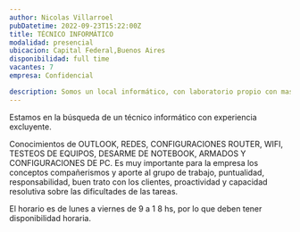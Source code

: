 ```yaml
---
author: Nicolas Villarroel
pubDatetime: 2022-09-23T15:22:00Z
title: TÉCNICO INFORMÁTICO
modalidad: presencial
ubicacion: Capital Federal,Buenos Aires
disponibilidad: full time
vacantes: 7
empresa: Confidencial

description: Somos un local informático, con laboratorio propio con mas de 3 7 años en la zona, dedicado al soporte técnico para Empresas y particulares.
---
```


Estamos en la búsqueda de un técnico informático con experiencia excluyente.

Conocimientos de OUTLOOK, REDES, CONFIGURACIONES ROUTER, WIFI, TESTEOS DE EQUIPOS, DESARME DE NOTEBOOK, ARMADOS Y CONFIGURACIONES DE PC. Es muy importante para la empresa los conceptos compañerismos y aporte al grupo de trabajo, puntualidad, responsabilidad, buen trato con los clientes, proactividad y capacidad resolutiva sobre las dificultades de las tareas.

El horario es de lunes a viernes de 9 a 1 8 hs, por lo que deben tener disponibilidad horaria.
